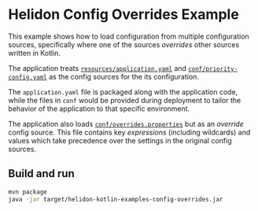 # Helidon Config Overrides Example

This example shows how to load configuration from multiple 
configuration sources, specifically where one of the sources _overrides_ other
sources written in Kotlin.

The application treats 
[`resources/application.yaml`](./src/main/resources/application.yaml) and 
[`conf/priority-config.yaml`](./conf/priority-config.yaml)
as the config sources for the its configuration. 

The `application.yaml` file is packaged along with the application code, while
the files in `conf` would be provided during deployment to tailor the behavior
of the application to that specific environment.

The application also loads 
[`conf/overrides.properties`](./conf/overrides.properties) but as an 
_override_ config
source. This file contains key _expressions_ (including wildcards) and values which
take precedence over the settings in the original config sources.

## Build and run

```bash
mvn package
java -jar target/helidon-kotlin-examples-config-overrides.jar
```
